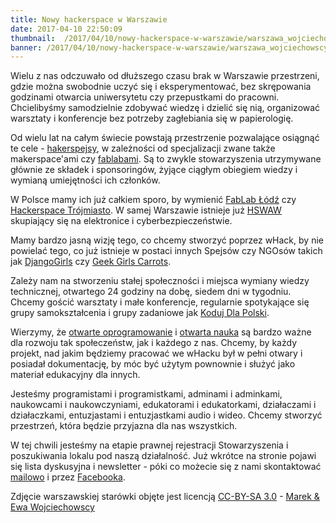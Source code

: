 ```yaml
---
title: Nowy hackerspace w Warszawie
date: 2017-04-10 22:50:09
thumbnail:  /2017/04/10/nowy-hackerspace-w-warszawie/warszawa_wojciechowscy.jpg
banner: /2017/04/10/nowy-hackerspace-w-warszawie/warszawa_wojciechowscy.jpg
---
```

Wielu z nas odczuwało od dłuższego czasu brak w Warszawie przestrzeni, gdzie można swobodnie uczyć się i eksperymentować, bez skrępowania godzinami otwarcia uniwersytetu czy przepustkami do pracowni. Chcielibyśmy samodzielnie zdobywać wiedzę i dzielić się nią, organizować warsztaty i konferencje bez potrzeby zagłebiania się w papierologię.

Od wielu lat na całym świecie powstają przestrzenie pozwalające osiągnąć te cele - [hakerspejsy](https://pl.wikipedia.org/wiki/Hackerspace), w zależności od specjalizacji zwane także makerspace'ami czy [fablabami](https://pl.wikipedia.org/wiki/Fab_lab). Są to zwykle stowarzyszenia utrzymywane głównie ze składek i sponsoringów, żyjące ciągłym obiegiem wiedzy i wymianą umiejętności ich członków.

W Polsce mamy ich już całkiem sporo, by wymienić [FabLab Łódź](http://fablablodz.org/) czy [Hackerspace Trójmiasto](http://hs3.pl/). W samej Warszawie istnieje już [HSWAW](https://hackerspace.pl/) skupiający się na elektronice i cyberbezpieczeństwie.

Mamy bardzo jasną wizję tego, co chcemy stworzyć poprzez wHack, by nie powielać tego, co już istnieje w postaci innych Spejsów czy NGOsów takich jak [DjangoGirls](https://djangogirls.org/) czy [Geek Girls Carrots](http://geekgirlscarrots.org/).

Zależy nam na stworzeniu stałej społeczności i miejsca wymiany wiedzy technicznej, otwartego 24 godziny na dobę, siedem dni w tygodniu. Chcemy gościć warsztaty i małe konferencje, regularnie spotykające się grupy samokształcenia i grupy zadaniowe jak [Koduj Dla Polski](https://kodujdlapolski.pl/).

Wierzymy, że [otwarte oprogramowanie](https://pl.wikipedia.org/wiki/Otwarte_oprogramowanie) i [otwarta nauka](https://pl.wikipedia.org/wiki/Otwarty_dost%C4%99p) są bardzo ważne dla rozwoju tak społeczeństw, jak i każdego z nas. Chcemy, by każdy projekt, nad jakim będziemy pracować we wHacku był w pełni otwary i posiadał dokumentację, by móc być użytym pownownie i służyć jako materiał edukacyjny dla innych.

Jesteśmy programistami i programistkami, adminami i adminkami, naukowcami i naukowczyniami, edukatorami i edukatorkami, działaczami i działaczkami, entuzjastami i entuzjastkami audio i wideo. Chcemy stworzyć przestrzeń, która będzie przyjazna dla nas wszystkich.

W tej chwili jesteśmy na etapie prawnej rejestracji Stowarzyszenia i poszukiwania lokalu pod naszą działalność. Już wkrótce na stronie pojawi się lista dyskusyjna i newsletter - póki co możecie się z nami skontaktować [mailowo](mailto:core-team(at)whack.pl) i przez [Facebooka](https://www.facebook.com/whackpl-277999245960125/).

Zdjęcie warszawskiej starówki objęte jest licencją [CC-BY-SA 3.0](https://creativecommons.org/licenses/by-sa/3.0/deed.pl) - [Marek & Ewa Wojciechowscy](https://commons.wikimedia.org/wiki/File:6_Warszawa_110.jpg)
